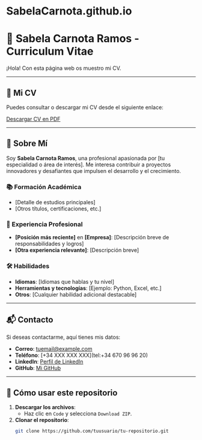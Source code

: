 # SabelaCarnota.github.io
# 💼 Sabela Carnota Ramos - Curriculum Vitae

¡Hola! Con esta página web os muestro mi CV.

---

## 📄 Mi CV

Puedes consultar o descargar mi CV desde el siguiente enlace:

[Descargar CV en PDF](./Carnota_Ramos_Sabela_Curri.pdf)

---

## 🌟 Sobre Mí

Soy **Sabela Carnota Ramos**, una profesional apasionada por [tu especialidad o área de interés]. Me interesa contribuir a proyectos innovadores y desafiantes que impulsen el desarrollo y el crecimiento.

### 📚 Formación Académica
- [Detalle de estudios principales]
- [Otros títulos, certificaciones, etc.]

### 🏢 Experiencia Profesional
- **[Posición más reciente]** en **[Empresa]**: [Descripción breve de responsabilidades y logros]
- **[Otra experiencia relevante]**: [Descripción breve]

### 🛠 Habilidades
- **Idiomas**: [Idiomas que hablas y tu nivel]
- **Herramientas y tecnologías**: [Ejemplo: Python, Excel, etc.]
- **Otros**: [Cualquier habilidad adicional destacable]

---

## 📬 Contacto

Si deseas contactarme, aquí tienes mis datos:
- **Correo**: [tuemail@example.com](mailto:s.carnota.ramosl@gmail.com)
- **Teléfono**: [+34 XXX XXX XXX](tel:+34 670 96 96 20)
- **LinkedIn**: [Perfil de LinkedIn](https://www.linkedin.com/in/tuperfil)
- **GitHub**: [Mi GitHub](https://github.com/tuusuario)

---

## 🚀 Cómo usar este repositorio

1. **Descargar los archivos**:
   - Haz clic en `Code` y selecciona `Download ZIP`.
2. **Clonar el repositorio**:
   ```bash
   git clone https://github.com/tuusuario/tu-repositorio.git
